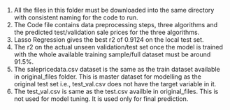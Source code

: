 1) All the files in this folder must be downloaded into the same directory with consistent naming for the code to run.
2) The Code file contains data preprocessing steps, three algorithms and the predicted test/validation sale prices for the three algorithms.
3) Lasso Regression gives the best r2 of 0.9124 on the local test set.
4) The r2 on the actual unseen validation/test set once the model is trained with the whole available training sample/full dataset must be around 91.5%.
5) The salepricedata.csv dataset is the same as the train dataset available in original_files folder. This is master dataset for modelling as the original test set i.e., test_val.csv does not have the target variable in it.
6) The test_val.csv is same as the test.csv availble in original_files. This is not used for model tuning. It is used only for final prediction.
